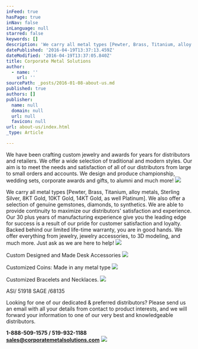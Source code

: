 ```yaml
---
inFeed: true
hasPage: true
inNav: false
inLanguage: null
starred: false
keywords: []
description: 'We carry all metal types [Pewter, Brass, Titanium, alloy metals, Sterling Silver, 8KT Gold, 10KT Gold, 14KT Gold, as well Platinum]. We also offer a selection of genuine gemstones, diamonds, to synthetics. We are able to provide continuity to maximize our distributors’ satisfaction and experience. Our 30 plus years of manufacturing experience give you the leading edge for success is a result of our pride for customer satisfaction and loyalty. Backed behind our limited life-time warranty, you are in good hands. We offer everything from jewelry, jewelry accessories, to 3D modeling, and much more. Just ask as we are here to help!'
datePublished: '2016-04-19T13:37:13.459Z'
dateModified: '2016-04-19T13:37:05.840Z'
title: Corporate Metal Solutions
author:
  - name: ''
    url: ''
sourcePath: _posts/2016-01-08-about-us.md
published: true
authors: []
publisher:
  name: null
  domain: null
  url: null
  favicon: null
url: about-us/index.html
_type: Article

---
```

We have been crafting custom jewelry and awards for years for distributors and retailers. We offer a wide selection of traditional and modern styles. Our aim is to meet the needs and satisfaction of all of our distributors from large to small orders and accounts. We design and produce championship, wedding sets, corporate awards and gifts, to alumni and much more!
![](https://the-grid-user-content.s3-us-west-2.amazonaws.com/717e3503-cc57-4cb9-93b9-0426e93912d2.JPG)

We carry all metal types \[Pewter, Brass, Titanium, alloy metals, Sterling Silver, 8KT Gold, 10KT Gold, 14KT Gold, as well Platinum\]. We also offer a selection of genuine gemstones, diamonds, to synthetics. We are able to provide continuity to maximize our distributors' satisfaction and experience. Our 30 plus years of manufacturing experience give you the leading edge for success is a result of our pride for customer satisfaction and loyalty. Backed behind our limited life-time warranty, you are in good hands. We offer everything from jewelry, jewelry accessories, to 3D modeling, and much more. Just ask as we are here to help!
![](https://the-grid-user-content.s3-us-west-2.amazonaws.com/7e786da5-208b-451e-a861-66c0bf7af498.jpg)

Custom Designed and Made Desk Accessories ![](https://the-grid-user-content.s3-us-west-2.amazonaws.com/cc5948dd-4be7-4426-8e6a-a91d793e2909.jpg)

Customized Coins: Made in any metal type
![](https://the-grid-user-content.s3-us-west-2.amazonaws.com/73156e4c-59eb-4b87-9ee1-151cefbbf29d.jpg)

Customized Bracelets and Necklaces.
![](https://the-grid-user-content.s3-us-west-2.amazonaws.com/9e0414d7-cffa-4211-9df1-43d5178bb3d3.jpg)

ASI/ 51918 SAGE /68135

Looking for one of our dedicated & preferred distributors?  Please send us an email with all your details from contact to product interests, and we will forward your information to one of our very best and knowledgeable distributors.

**1-888-509-1575 / 519-932-1188  
sales@corporatemetalsolutions.com**
![](https://s3-us-west-2.amazonaws.com/the-grid-img/p/85adac77e54393379bbfc52d5c395746654dafaf.jpg)